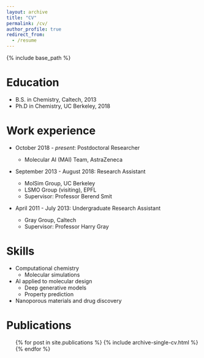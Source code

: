 ```yaml
---
layout: archive
title: "CV"
permalink: /cv/
author_profile: true
redirect_from:
  - /resume
---
```


{% include base_path %}

Education
======
* B.S. in Chemistry, Caltech, 2013
* Ph.D in Chemistry, UC Berkeley, 2018

Work experience
======
* October 2018 - *present*: Postdoctoral Researcher
  * Molecular AI (MAI) Team, AstraZeneca

* September 2013 - August 2018: Research Assistant
  * MolSim Group, UC Berkeley
  * LSMO Group (visiting), EPFL
  * Supervisor: Professor Berend Smit

* April 2011 - July 2013: Undergraduate Research Assistant
  * Gray Group, Caltech
  * Supervisor: Professor Harry Gray
  
Skills
======
* Computational chemistry
  * Molecular simulations
* AI applied to molecular design
  * Deep generative models
  * Property prediction
* Nanoporous materials and drug discovery

Publications
======
  <ul>{% for post in site.publications %}
    {% include archive-single-cv.html %}
  {% endfor %}</ul>
